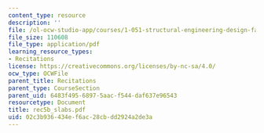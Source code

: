 ```yaml
---
content_type: resource
description: ''
file: /ol-ocw-studio-app/courses/1-051-structural-engineering-design-fall-2003/02c3b936434ef6ac28cbdd2924a2de3a_rec5b_slabs.pdf
file_size: 110608
file_type: application/pdf
learning_resource_types:
- Recitations
license: https://creativecommons.org/licenses/by-nc-sa/4.0/
ocw_type: OCWFile
parent_title: Recitations
parent_type: CourseSection
parent_uid: 6483f495-6897-5aac-f544-daf637e96543
resourcetype: Document
title: rec5b_slabs.pdf
uid: 02c3b936-434e-f6ac-28cb-dd2924a2de3a
---
```

